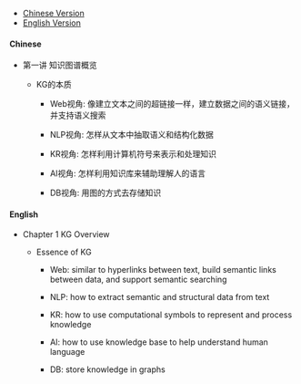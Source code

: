 * [Chinese Version](https://github.com/zhedongzheng/finch/blob/master/nlp-models/kg/notes.md#chinese)
* [English Version](https://github.com/zhedongzheng/finch/blob/master/nlp-models/kg/notes.md#english)

#### Chinese
* 第一讲 知识图谱概览

    * KG的本质

        * Web视角: 像建立文本之间的超链接一样，建立数据之间的语义链接，并支持语义搜索

        * NLP视角: 怎样从文本中抽取语义和结构化数据

        * KR视角: 怎样利用计算机符号来表示和处理知识

        * AI视角: 怎样利用知识库来辅助理解人的语言

        * DB视角: 用图的方式去存储知识

#### English
* Chapter 1 KG Overview

    * Essence of KG

        * Web: similar to hyperlinks between text, build semantic links between data, and support semantic searching

        * NLP: how to extract semantic and structural data from text

        * KR: how to use computational symbols to represent and process knowledge

        * AI: how to use knowledge base to help understand human language

        * DB: store knowledge in graphs
